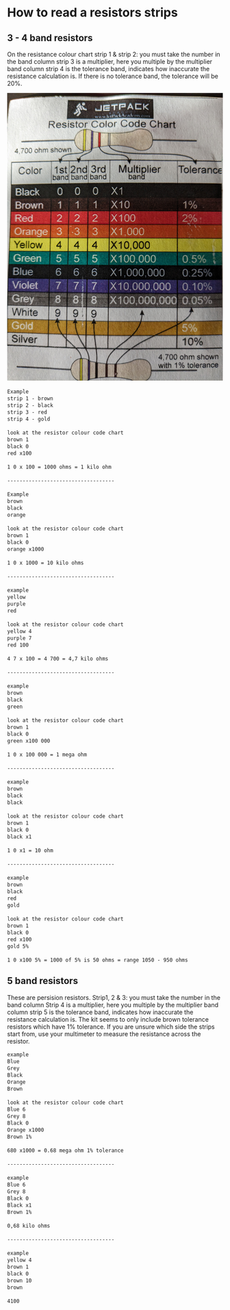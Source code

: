 # How to read a resistors strips

## 3 - 4 band resistors

On the resistance colour chart
strip 1 & strip 2: you must take the number in the band column
strip 3 is a multiplier, here you multiple by the multiplier band column
strip 4 is the tolerance band, indicates how inaccurate the resistance calculation is. If there is no tolerance band, the tolerance will be 20%.

![resistance colour chart](./files/PXL_20240114_143347107.jpg)

```
Example
strip 1 - brown
strip 2 - black
strip 3 - red
strip 4 - gold

look at the resistor colour code chart
brown 1
black 0
red x100

1 0 x 100 = 1000 ohms = 1 kilo ohm

-----------------------------------

Example
brown
black
orange

look at the resistor colour code chart
brown 1
black 0
orange x1000

1 0 x 1000 = 10 kilo ohms

-----------------------------------

example
yellow
purple
red

look at the resistor colour code chart
yellow 4
purple 7
red 100

4 7 x 100 = 4 700 = 4,7 kilo ohms

-----------------------------------

example
brown
black
green

look at the resistor colour code chart
brown 1
black 0
green x100 000

1 0 x 100 000 = 1 mega ohm

-----------------------------------

example
brown
black
black

look at the resistor colour code chart
brown 1
black 0
black x1

1 0 x1 = 10 ohm

-----------------------------------

example
brown
black
red
gold

look at the resistor colour code chart
brown 1
black 0
red x100
gold 5%

1 0 x100 5% = 1000 of 5% is 50 ohms = range 1050 - 950 ohms
```

## 5 band resistors

These are persision resistors.
Strip1, 2 & 3: you must take the number in the band column
Strip 4 is a multiplier, here you multiple by the multiplier band column
strip 5 is the tolerance band, indicates how inaccurate the resistance calculation is. The kit seems to only include brown tolerance resistors which have 1% tolerance.
If you are unsure which side the strips start from, use your multimeter to measure the resistance across the resistor.

```
example
Blue
Grey
Black
Orange
Brown

look at the resistor colour code chart
Blue 6
Grey 8
Black 0
Orange x1000
Brown 1%

680 x1000 = 0.68 mega ohm 1% tolerance

-----------------------------------

example
Blue 6
Grey 8
Black 0
Black x1
Brown 1%

0,68 kilo ohms

-----------------------------------

example
yellow 4
brown 1
black 0
brown 10
brown

4100
```

